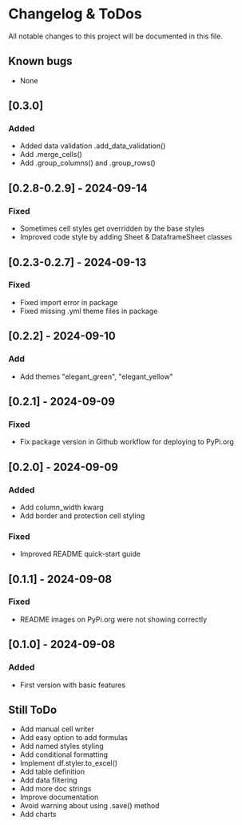 # Changelog & ToDos

All notable changes to this project will be documented in this file.

## Known bugs

- None

## [0.3.0]

### Added

- Added data validation .add_data_validation()
- Add .merge_cells()
- Add .group_columns() and .group_rows()

## [0.2.8-0.2.9] - 2024-09-14

### Fixed

- Sometimes cell styles get overridden by the base styles
- Improved code style by adding Sheet & DataframeSheet classes

## [0.2.3-0.2.7] - 2024-09-13

### Fixed

- Fixed import error in package
- Fixed missing .yml theme files in package

## [0.2.2] - 2024-09-10

### Add

- Add themes "elegant_green", "elegant_yellow"

## [0.2.1] - 2024-09-09

### Fixed

- Fix package version in Github workflow for deploying to PyPi.org

## [0.2.0] - 2024-09-09

### Added

- Add column_width kwarg
- Add border and protection cell styling

### Fixed

- Improved README quick-start guide

## [0.1.1] - 2024-09-08

### Fixed

- README images on PyPi.org were not showing correctly

## [0.1.0] - 2024-09-08

### Added

- First version with basic features

## Still ToDo

- Add manual cell writer
- Add easy option to add formulas
- Add named styles styling
- Add conditional formatting
- Implement df.styler.to_excel()
- Add table definition
- Add data filtering
- Add more doc strings
- Improve documentation
- Avoid warning about using .save() method
- Add charts

<br><br>
